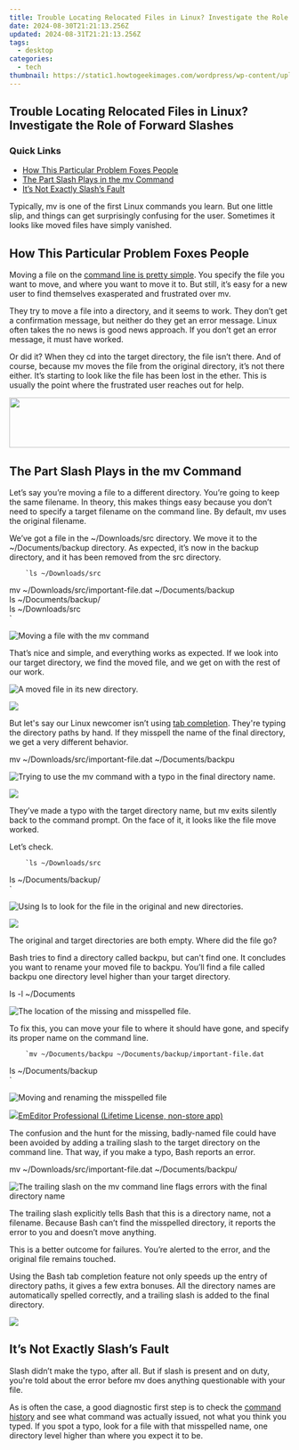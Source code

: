 ```yaml
---
title: Trouble Locating Relocated Files in Linux? Investigate the Role of Forward Slashes
date: 2024-08-30T21:21:13.256Z
updated: 2024-08-31T21:21:13.256Z
tags:
  - desktop
categories:
  - tech
thumbnail: https://static1.howtogeekimages.com/wordpress/wp-content/uploads/2024/07/a-magnifying-glass-pointed-at-the-linux-mascot-next-to-a-file-folder.jpg
---
```


## Trouble Locating Relocated Files in Linux? Investigate the Role of Forward Slashes

### Quick Links

* [How This Particular Problem Foxes People](https://vimeo-videos.techidaily.com/2024-approved-discovering-vimeo-home-for-high-quality-films/)
* [The Part Slash Plays in the mv Command](https://youtube-help.techidaily.com/in-2024-optimized-video-engagement-with-peak-post-times/)
* [It’s Not Exactly Slash’s Fault](https://mondly-stories.techidaily.com/film-and-television-as-educational-resources/)

 Typically, mv is one of the first Linux commands you learn. But one little slip, and things can get surprisingly confusing for the user. Sometimes it looks like moved files have simply vanished.

##  How This Particular Problem Foxes People

 Moving a file on the [command line is pretty simple](https://buynow-help.techidaily.com/misinterpretation-of-gram-staining-results-can-lead-to-incorrect-identification-affecting-treatment-decisions-in-clinical-settings/). You specify the file you want to move, and where you want to move it to. But still, it’s easy for a new user to find themselves exasperated and frustrated over mv.

 They try to move a file into a directory, and it seems to work. They don’t get a confirmation message, but neither do they get an error message. Linux often takes the no news is good news approach. If you don’t get an error message, it must have worked.

 Or did it? When they cd into the target directory, the file isn’t there. And of course, because mv moves the file from the original directory, it’s not there either. It’s starting to look like the file has been lost in the ether. This is usually the point where the frustrated user reaches out for help.

<!-- affiliate ads begin -->
<a href="https://vapordna.pxf.io/c/5597632/1494880/17238" target="_top" id="1494880"><img src="//a.impactradius-go.com/display-ad/17238-1494880" border="0" alt="" width="728" height="90"/></a><img height="0" width="0" src="https://imp.pxf.io/i/5597632/1494880/17238" style="position:absolute;visibility:hidden;" border="0" />
<!-- affiliate ads end -->
##  The Part Slash Plays in the mv Command

 Let’s say you’re moving a file to a different directory. You’re going to keep the same filename. In theory, this makes things easy because you don’t need to specify a target filename on the command line. By default, mv uses the original filename.

 We’ve got a file in the \~/Downloads/src directory. We move it to the \~/Documents/backup directory. As expected, it’s now in the backup directory, and it has been removed from the src directory.

        `ls ~/Downloads/src  
mv ~/Downloads/src/important-file.dat ~/Documents/backup   
ls ~/Documents/backup/  
ls ~/Downloads/src  
`
    
![Moving a file with the mv command](https://static1.howtogeekimages.com/wordpress/wp-content/uploads/2024/07/1-4.png) 

 That’s nice and simple, and everything works as expected. If we look into our target directory, we find the moved file, and we get on with the rest of our work.

![A moved file in its new directory.](https://static1.howtogeekimages.com/wordpress/wp-content/uploads/2024/07/2-4.png) 

<!-- affiliate ads begin -->
<a href="https://secure.2checkout.com/order/checkout.php?PRODS=37100474&QTY=1&AFFILIATE=108875&CART=1"><img src="https://awario.com/images/pages/index/img-leads-1280@1x.avif" border="0"></a>
<!-- affiliate ads end -->
 But let's say our Linux newcomer isn’t using [tab completion](https://desktop-recording.techidaily.com/new-2024-approved-an-impartial-appraisal-the-power-of-recordcast/). They're typing the directory paths by hand. If they misspell the name of the final directory, we get a very different behavior.

mv ~/Downloads/src/important-file.dat ~/Documents/backpu

![Trying to use the mv command with a typo in the final directory name.](https://static1.howtogeekimages.com/wordpress/wp-content/uploads/2024/07/3-3.png) 

<!-- affiliate ads begin -->
<a href="https://shop.copernic.com/order/checkout.php?PRODS=41033091&QTY=1&AFFILIATE=108875&CART=1"><img src="https://secure.2checkout.com/images/merchant/8d30aa96e72440759f74bd2306c1fa3d/Copernic-2023-Affiliate-728x90-Advanced.png" border="0"></a>
<!-- affiliate ads end -->
 They’ve made a typo with the target directory name, but mv exits silently back to the command prompt. On the face of it, it looks like the file move worked.

 Let’s check.

        `ls ~/Downloads/src  
ls ~/Documents/backup/  
`
    
![Using ls to look for the file in the original and new directories.](https://static1.howtogeekimages.com/wordpress/wp-content/uploads/2024/07/4-2.png) 

<!-- affiliate ads begin -->
<a href="https://estore.winxdvd.com/order/checkout.php?PRODS=4612444&QTY=1&AFFILIATE=108875&CART=1"><img src="https://www.winxdvd.com/affiliate/new-banner/pt-728x90.jpg" border="0"></a>
<!-- affiliate ads end -->
 The original and target directories are both empty. Where did the file go?

 Bash tries to find a directory called backpu, but can't find one. It concludes you want to rename your moved file to backpu. You’ll find a file called backpu one directory level higher than your target directory.

ls -l ~/Documents

![The location of the missing and misspelled file.](https://static1.howtogeekimages.com/wordpress/wp-content/uploads/2024/07/5-2.png) 

 To fix this, you can move your file to where it should have gone, and specify its proper name on the command line.

        `mv ~/Documents/backpu ~/Documents/backup/important-file.dat   
ls ~/Documents/backup  
`
    
![Moving and renaming the misspelled file](https://static1.howtogeekimages.com/wordpress/wp-content/uploads/2024/07/6-2.png) 

<!-- affiliate ads begin -->
<a href="https://shop.emeditor.com/order/checkout.php?PRODS=4631722&QTY=1&AFFILIATE=108875&CART=1"><img src="https://www.emeditor.com/wp-content/uploads/2023/05/frontpage2-2048x588.webp" border="0">EmEditor Professional (Lifetime License, non-store app)</a>
<!-- affiliate ads end -->
 The confusion and the hunt for the missing, badly-named file could have been avoided by adding a trailing slash to the target directory on the command line. That way, if you make a typo, Bash reports an error.

mv ~/Downloads/src/important-file.dat ~/Documents/backpu/

![The trailing slash on the mv command line flags errors with the final directory name](https://static1.howtogeekimages.com/wordpress/wp-content/uploads/2024/07/7-2.png) 

 The trailing slash explicitly tells Bash that this is a directory name, not a filename. Because Bash can’t find the misspelled directory, it reports the error to you and doesn’t move anything.

 This is a better outcome for failures. You’re alerted to the error, and the original file remains touched.

 Using the Bash tab completion feature not only speeds up the entry of directory paths, it gives a few extra bonuses. All the directory names are automatically spelled correctly, and a trailing slash is added to the final directory.

<!-- affiliate ads begin -->
<a href="https://store.advancedwebranking.com/order/checkout.php?PRODS=4715051&QTY=1&AFFILIATE=108875&CART=1"><img src="https://secure.avangate.com/images/merchant/14edc6ebfdae2e23bbed83d67f50e983/products/33_awr%20logo.png" border="0"></a>
<!-- affiliate ads end -->
##  It’s Not Exactly Slash’s Fault

 Slash didn’t make the typo, after all. But if slash is present and on duty, you're told about the error before mv does anything questionable with your file.

 As is often the case, a good diagnostic first step is to check the [command history](https://article-posts.techidaily.com/2024-approved-precision-techniques-shifting-bulk-video-data-from-iphone-to-mac/) and see what command was actually issued, not what you think you typed. If you spot a typo, look for a file with that misspelled name, one directory level higher than where you expect it to be.

<ins class="adsbygoogle"
     style="display:block"
     data-ad-format="autorelaxed"
     data-ad-client="ca-pub-7571918770474297"
     data-ad-slot="1223367746"></ins>



<ins class="adsbygoogle"
     style="display:block"
     data-ad-client="ca-pub-7571918770474297"
     data-ad-slot="8358498916"
     data-ad-format="auto"
     data-full-width-responsive="true"></ins>


